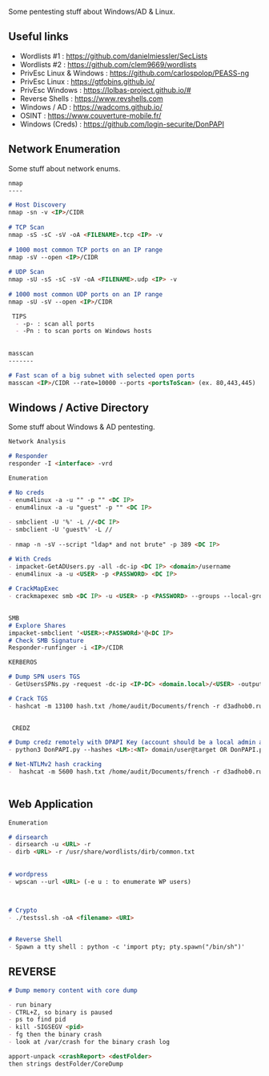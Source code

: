 

Some pentesting stuff about Windows/AD & Linux.

Useful links
------------
- Wordlists #1 : <https://github.com/danielmiessler/SecLists>
- Wordlists #2 : <https://github.com/clem9669/wordlists> 
- PrivEsc Linux & Windows : <https://github.com/carlospolop/PEASS-ng>
- PrivEsc Linux : <https://gtfobins.github.io/>
- PrivEsc Windows : <https://lolbas-project.github.io/#>
- Reverse Shells : <https://www.revshells.com>
- Windows / AD : <https://wadcoms.github.io/>
- OSINT : <https://www.couverture-mobile.fr/>
- Windows (Creds) : <https://github.com/login-securite/DonPAPI>

## Network Enumeration

Some stuff about network enums.

```markdown
nmap
----

# Host Discovery 
nmap -sn -v <IP>/CIDR
 
# TCP Scan
nmap -sS -sC -sV -oA <FILENAME>.tcp <IP> -v
 
# 1000 most common TCP ports on an IP range
nmap -sV --open <IP>/CIDR
 
# UDP Scan
nmap -sU -sS -sC -sV -oA <FILENAME>.udp <IP> -v
 
# 1000 most common UDP ports on an IP range
nmap -sU -sV --open <IP>/CIDR

 TIPS  
  - -p- : scan all ports
  - -Pn : to scan ports on Windows hosts
  
  
masscan
-------

# Fast scan of a big subnet with selected open ports 
masscan <IP>/CIDR --rate=10000 --ports <portsToScan> (ex. 80,443,445)


```

## Windows / Active Directory 

Some stuff about Windows & AD pentesting.

```markdown
Network Analysis

# Responder 
responder -I <interface> -vrd

```
```markdown
Enumeration 

# No creds
- enum4linux -a -u "" -p "" <DC IP> 
- enum4linux -a -u "guest" -p "" <DC IP>
 
- smbclient -U '%' -L //<DC IP> 
- smbclient -U 'guest%' -L //
 
- nmap -n -sV --script "ldap* and not brute" -p 389 <DC IP>

# With Creds
- impacket-GetADUsers.py -all -dc-ip <DC IP> <domain>/username
- enum4linux -a -u <USER> -p <PASSWORD> <DC IP> 
 
# CrackMapExec
- crackmapexec smb <DC IP> -u <USER> -p <PASSWORD> --groups --local-groups --loggedon-users --rid-brute --sessions --users --shares --pass-pol > cme_enum.txt
 
```
```markdown
SMB 
# Explore Shares
impacket-smbclient '<USER>:<PASSWORd>'@<DC IP>
# Check SMB Signature 
Responder-runfinger -i <IP>/CIDR
```
```markdown
KERBEROS 

# Dump SPN users TGS
- GetUsersSPNs.py -request -dc-ip <IP-DC> <domain.local>/<USER> -outputfile impacket_TGS_<IP>.txt

# Crack TGS
- hashcat -m 13100 hash.txt /home/audit/Documents/french -r d3adhob0.rule -O -w 3
 
```
```markdown
 CREDZ

# Dump credz remotely with DPAPI Key (account should be a local admin account)
- python3 DonPAPI.py --hashes <LM>:<NT> domain/user@target OR DonPAPI.py domain/user:passw0rd@target

# Net-NTLMv2 hash cracking
-  hashcat -m 5600 hash.txt /home/audit/Documents/french -r d3adhob0.rule -O -w 3
 
```




## Web Application
```markdown
Enumeration 

# dirsearch
- dirsearch -u <URL> -r
- dirb <URL> -r /usr/share/wordlists/dirb/common.txt
 
 
# wordpress
- wpscan --url <URL> (-e u : to enumerate WP users)



# Crypto
- ./testssl.sh -oA <filename> <URI>

 
# Reverse Shell
- Spawn a tty shell : python -c 'import pty; pty.spawn("/bin/sh")'

 ```
 
 ## REVERSE


```markdown
# Dump memory content with core dump

- run binary
- CTRL+Z, so binary is paused
- ps to find pid
- kill -SIGSEGV <pid>
- fg then the binary crash
- look at /var/crash for the binary crash log

apport-unpack <crashReport> <destFolder>
then strings destFolder/CoreDump
```
